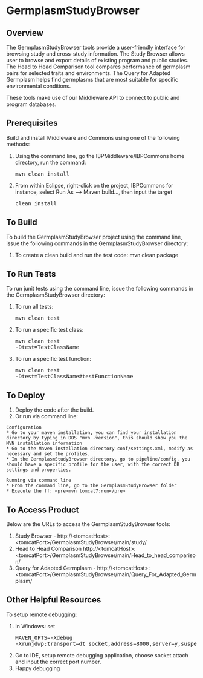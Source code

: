 GermplasmStudyBrowser
============

Overview
----------
The GermplasmStudyBrowser tools provide a user-friendly interface for browsing study and cross-study information.
The Study Browser allows user to browse and export details of existing program and public studies.
The Head to Head Comparison tool compares performance of germplasm pairs for selected traits and environments.
The Query for Adapted Germplasm helps find germplasms that are most suitable for specific environmental conditions.

These tools make use of our Middleware API to connect to public and program databases.

Prerequisites
---------------
Build and install Middleware and Commons using one of the following methods:
  1.  Using the command line, go the IBPMiddleware/IBPCommons home directory, run the command: <pre>mvn clean install</pre>
  2.  From within Eclipse, right-click on the project, IBPCommons for instance, select Run As --> Maven build..., then input the target <pre>clean install</pre>

To Build
----------
To build the GermplasmStudyBrowser project using the command line, issue the following commands in the GermplasmStudyBrowser directory:
  1.  To create a clean build and run the test code: mvn clean package

To Run Tests
--------------
To run junit tests using the command line, issue the following commands in the GermplasmStudyBrowser directory:
  1.  To run all tests: <pre>mvn clean test</pre>
  2.  To run a specific test class: <pre>mvn clean test -Dtest=TestClassName</pre>
  3.  To run a specific test function: <pre>mvn clean test -Dtest=TestClassName#testFunctionName</pre>
 
To Deploy
-----------
  1.  Deploy the code after the build.
  2.  Or run via command line:
  
    Configuration
  	* Go to your maven installation, you can find your installation directory by typing in DOS "mvn -version", this should show you the MVN installation information
  	* Go to the Maven installation directory conf/settings.xml, modify as necessary and set the profiles.
  	* In the GermplasmStudyBrowser directory, go to pipeline/config, you should have a specific profile for the user, with the correct DB settings and properties.
  	
  	Running via command line
  	* From the command line, go to the GermplasmStudyBrowser folder
  	* Execute the ff: <pre>mvn tomcat7:run</pre>

To Access Product
-------------------
Below are the URLs to access the GermplasmStudyBrowser tools:
  1.  Study Browser - http://&lt;tomcatHost&gt;:&lt;tomcatPort&gt;/GermplasmStudyBrowser/main/study/
  2.  Head to Head Comparison http://&lt;tomcatHost&gt;:&lt;tomcatPort&gt;/GermplasmStudyBrowser/main/Head_to_head_comparison/
  3.  Query for Adapted Germplasm - http://&lt;tomcatHost&gt;:&lt;tomcatPort&gt;/GermplasmStudyBrowser/main/Query_For_Adapted_Germplasm/

Other Helpful Resources
-------------------------
To setup remote debugging:
  1.  In Windows: set <pre>MAVEN_OPTS=-Xdebug -Xrunjdwp:transport=dt_socket,address=8000,server=y,suspend=n</pre>
  2.  Go to IDE, setup remote debugging application, choose socket attach and input the correct port number.
  3.  Happy debugging